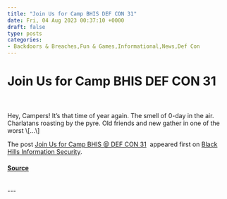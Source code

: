 ```yaml
---
title: "Join Us for Camp BHIS DEF CON 31"
date: Fri, 04 Aug 2023 00:37:10 +0000
draft: false
type: posts
categories: 
- Backdoors & Breaches,Fun & Games,Informational,News,Def Con
---
```

# Join Us for Camp BHIS DEF CON 31

<br/>

<br/>
Hey, Campers! It’s that time of year again. The smell of 0-day in the air. Charlatans roasting by the pyre. Old friends and new gather in one of the worst \[…\]

The post [Join Us for Camp BHIS @ DEF CON 31](https://www.blackhillsinfosec.com/camp-bhis-def-con-31/)  appeared first on [Black Hills Information Security](https://www.blackhillsinfosec.com).

#### [Source](https://www.blackhillsinfosec.com/camp-bhis-def-con-31/)

<br/>
---
